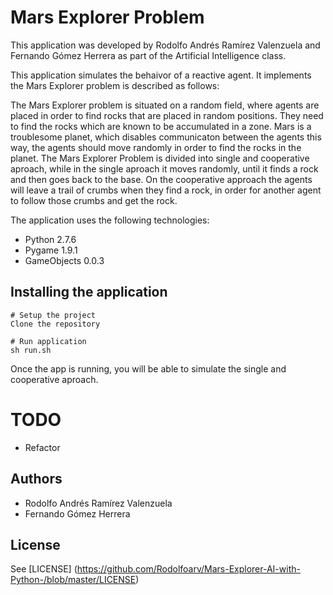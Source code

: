 # Mars Explorer Problem

This application was developed by Rodolfo Andrés Ramírez Valenzuela and
Fernando Gómez Herrera as part of the Artificial Intelligence class.

This application simulates the behaivor of a reactive agent. It implements
the Mars Explorer problem is described as follows:

The Mars Explorer problem is situated on a random field, where agents are placed in order
to find rocks that are placed in random positions. They need to find the rocks which are known
to be accumulated in a zone. Mars is a troublesome planet, which disables communicaton between the agents
this way, the agents should move randomly in order to find the rocks in the planet. The Mars Explorer
Problem is divided into single and cooperative aproach, while in the single aproach it moves randomly,
until it finds a rock and then goes back to the base. On the cooperative approach the agents will leave
a trail of crumbs when they find a rock, in order for another agent to follow those crumbs and
get the rock.

The application uses the following technologies:

- Python 2.7.6
- Pygame 1.9.1
- GameObjects 0.0.3

## Installing the application
    # Setup the project
    Clone the repository

    # Run application
    sh run.sh

  Once the app is running, you will be able to simulate the single and cooperative aproach.

# TODO

- Refactor

## Authors

- Rodolfo Andrés Ramírez Valenzuela
- Fernando Gómez Herrera

## License

See [LICENSE] (https://github.com/Rodolfoarv/Mars-Explorer-AI-with-Python-/blob/master/LICENSE)
